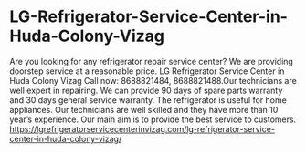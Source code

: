 # LG-Refrigerator-Service-Center-in-Huda-Colony-Vizag
Are you looking for any refrigerator repair service center? We are providing doorstep service at a reasonable price. LG Refrigerator Service Center in Huda Colony Vizag Call now: 8688821484, 8688821488.Our technicians are well expert in repairing. We can provide 90 days of spare parts warranty and 30 days general service warranty. The refrigerator is useful for home appliances. Our technicians are well skilled and they have more than 10 year’s experience. Our main aim is to provide the best service to customers.  https://lgrefrigeratorservicecenterinvizag.com/lg-refrigerator-service-center-in-huda-colony-vizag/

